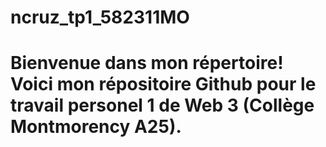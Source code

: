 # ncruz_tp1_582311MO
# Bienvenue dans mon répertoire!  Voici mon répositoire Github pour le travail personel 1 de Web 3 (Collège Montmorency A25). 
